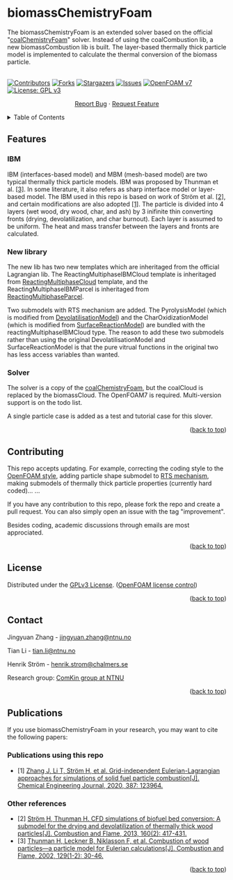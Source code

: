 <div id="top"></div>
<!--
*** README template used
*** https://github.com/othneildrew/Best-README-Template
-->

<!-- PROJECT SHIELDS -->
<!--
*** Markdown "reference style" is used links for readability.
*** Reference links are enclosed in brackets [ ] instead of parentheses ( ).
*** See the bottom of this document for the declaration of the reference variables
*** for contributors-url, forks-url, etc.
*** https://www.markdownguide.org/basic-syntax/#reference-style-links
-->


<!-- PROJECT -->
# biomassChemistryFoam



<!-- PROJECT LOGO -->
The biomassChemistryFoam is an extended solver based on the official "[coalChemistryFoam](https://github.com/OpenFOAM/OpenFOAM-7/tree/master/applications/solvers/lagrangian/coalChemistryFoam)" solver. Instead of using the coalCombustion lib, a new biomassCombustion lib is built. The layer-based thermally thick particle model is implemented to calculate the thermal conversion of the biomass particle.
<br />
<br />

[![Contributors][contributors-shield]][contributors-url]
[![Forks][forks-shield]][forks-url]
[![Stargazers][stars-shield]][stars-url]
[![Issues][issues-shield]][issues-url]
[![OpenFOAM v7](https://img.shields.io/badge/OpenFOAM-v7-brightgreen.svg)](https://openfoam.org/)
[![License: GPL v3][license-shield]][license-url]

<div align="center">
  <p align="center">
    <a href="https://github.com/ComKinBio/biomassChemistryFoam/issues">Report Bug</a>
    ·
    <a href="https://github.com/ComKinBio/biomassChemistryFoam/issues">Request Feature</a>
  </p>
</div>



<!-- TABLE OF CONTENTS -->
<details>
  <summary>Table of Contents</summary>
  <ol>
    <li>
      <a href="#about-the-project">Features</a>
      <ul>
        <li><a href="#IBM-model">IBM model</a></li>
      </ul>
      <ul>
        <li><a href="#New-library">New library</a></li>
      </ul>
      <ul>
        <li><a href="#Solver">Solver</a></li>
      </ul>
    </li>
    <li><a href="#license">License</a></li>
    <li><a href="#Contributing">Contributing</a></li>
    <li><a href="#Contact">Contact</a></li>
    <li><a href="#Publications">Publications</a></li>
    <ul>
        <li><a href="#Publications using this repo">Publications using this repo</a></li>
      </ul>
      <ul>
        <li><a href="#Other-references">Other-references</a></li>
      </ul>
  </ol>
</details>



<!-- Features -->
## Features

### IBM

IBM (interfaces-based model) and MBM (mesh-based model) are two typical thermally thick particle models. IBM was proposed by Thunman et al. [[3]](#3). In some literature, it also refers as sharp interface model or layer-based model. The IBM used in this repo is based on work of Ström et al. [[2]](#2), and certain modifications are also adopted [[1]](#1). The particle is divided into 4 layers (wet wood, dry wood, char, and ash) by 3 inifinite thin converting fronts (drying, devolatilization, and char burnout). Each layer is assumed to be uniform. The heat and mass transfer between the layers and fronts are calculated. 


### New library

The new lib has two new templates which are inheritaged from the official Lagrangian lib. The ReactingMultiphaseIBMCloud template is inheritaged from [ReactingMultiphaseCloud](https://github.com/OpenFOAM/OpenFOAM-7/tree/master/src/lagrangian/intermediate/clouds/Templates/ReactingMultiphaseCloud) template, and the ReactingMultiphaseIBMParcel is inheritaged from [ReactingMultiphaseParcel](https://github.com/OpenFOAM/OpenFOAM-7/tree/master/src/lagrangian/intermediate/parcels/Templates/ReactingMultiphaseParcel). 

Two submodels with RTS mechanism are added. The PyrolysisModel (which is modified from [DevolatilisationModel](https://github.com/OpenFOAM/OpenFOAM-7/tree/master/src/lagrangian/intermediate/submodels/ReactingMultiphase/DevolatilisationModel)) and the CharOxidizationModel (which is modified from [SurfaceReactionModel](https://github.com/OpenFOAM/OpenFOAM-7/tree/master/src/lagrangian/intermediate/submodels/ReactingMultiphase/SurfaceReactionModel)) are bundled with the reactingMultiphaseIBMCloud type. The reason to add these two submodels rather than using the original DevolatilisationModel and SurfaceReactionModel is that the pure vitrual functions in the original two has less access variables than wanted. 

### Solver

The solver is a copy of the [coalChemistryFoam](https://github.com/OpenFOAM/OpenFOAM-7/tree/master/applications/solvers/lagrangian/coalChemistryFoam), but the coalCloud is replaced by the biomassCloud. The OpenFOAM7 is required. Multi-version support is on the todo list.

A single particle case is added as a test and tutorial case for this slover.

<p align="right">(<a href="#top">back to top</a>)</p>



<!-- Contributing -->

## Contributing

This repo accepts updating. For example, correcting the coding style to the [OpenFOAM style](https://openfoam.org/dev/coding-style-guide/), adding particle shape submodel to [RTS mechanism](https://openfoamwiki.net/index.php/OpenFOAM_guide/runTimeSelection_mechanism), making submodels of thermally thick particle properties (currently hard coded)... ...

If you have any contribution to this repo, please fork the repo and create a pull request. You can also simply open an issue with the tag "improvement".

Besides coding, academic discussions through emails are most approciated.



<p align="right">(<a href="#top">back to top</a>)</p>



<!-- LICENSE -->
## License

Distributed under the [GPLv3 License](https://www.gnu.org/licenses/gpl-3.0.en.html). ([OpenFOAM license control](https://openfoam.org/licence/))

<p align="right">(<a href="#top">back to top</a>)</p>



<!-- CONTACT -->
## Contact

Jingyuan Zhang - jingyuan.zhang@ntnu.no 

Tian Li - tian.li@ntnu.no

Henrik Ström - henrik.strom@chalmers.se


Research group: [ComKin group at NTNU](https://www.ntnu.edu/comkin/)


<p align="right">(<a href="#top">back to top</a>)</p>

<!-- Publications -->
## Publications

If you use biomassChemistryFoam in your research, you may want to cite the following papers:

### Publications using this repo
* <a id="1">[1]</a> [Zhang J, Li T, Ström H, et al. Grid-independent Eulerian-Lagrangian approaches for simulations of solid fuel particle combustion[J]. Chemical Engineering Journal, 2020, 387: 123964.](https://www.sciencedirect.com/science/article/pii/S1385894719333790)

### Other references
* <a id="2">[2]</a> [Ström H, Thunman H. CFD simulations of biofuel bed conversion: A submodel for the drying and devolatilization of thermally thick wood particles[J]. Combustion and Flame, 2013, 160(2): 417-431.](https://www.sciencedirect.com/science/article/pii/S0010218012002933)
* <a id="3">[3]</a> [Thunman H, Leckner B, Niklasson F, et al. Combustion of wood particles—a particle model for Eulerian calculations[J]. Combustion and Flame, 2002, 129(1-2): 30-46.](https://www.sciencedirect.com/science/article/pii/S0010218001003716)
 
<p align="right">(<a href="#top">back to top</a>)</p>



<!-- MARKDOWN LINKS & IMAGES -->
<!-- https://www.markdownguide.org/basic-syntax/#reference-style-links -->
[contributors-shield]: https://img.shields.io/github/contributors/ComKinBio/biomassChemistryFoam.svg?style=flat
[contributors-url]: https://github.com/ComKinBio/biomassChemistryFoam/graphs/contributors
[forks-shield]: https://img.shields.io/github/forks/ComKinBio/biomassChemistryFoam.svg?style=flat
[forks-url]: https://github.com/ComKinBio/biomassChemistryFoam/network/members
[stars-shield]: https://img.shields.io/github/stars/ComKinBio/biomassChemistryFoam.svg?style=flat
[stars-url]: https://github.com/ComKinBio/biomassChemistryFoam/stargazers
[issues-shield]: https://img.shields.io/github/issues/ComKinBio/biomassChemistryFoam.svg?style=flat
[issues-url]: https://github.com/ComKinBio/biomassChemistryFoam/issues
[license-shield]: https://img.shields.io/badge/License-GPLv3-blue.svg
[license-url]: https://www.gnu.org/licenses/gpl-3.0

